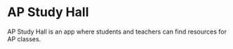 # AP Study Hall

AP Study Hall is an app where students and teachers can find resources for AP classes.
